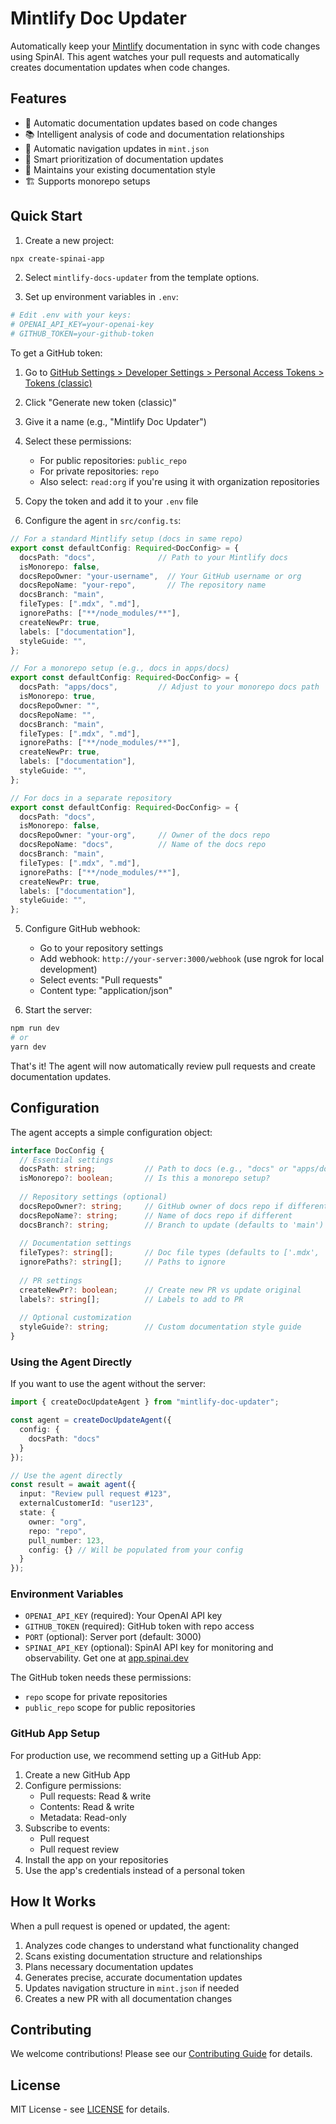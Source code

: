 # Mintlify Doc Updater

Automatically keep your [Mintlify](https://mintlify.com) documentation in sync with code changes using SpinAI. This agent watches your pull requests and automatically creates documentation updates when code changes.

## Features

- 🤖 Automatic documentation updates based on code changes
- 📚 Intelligent analysis of code and documentation relationships
- 🔄 Automatic navigation updates in `mint.json`
- 🎯 Smart prioritization of documentation updates
- 🎨 Maintains your existing documentation style
- 🏗️ Supports monorepo setups

## Quick Start

1. Create a new project:
```bash
npx create-spinai-app
```

2. Select `mintlify-docs-updater` from the template options.

3. Set up environment variables in `.env`:
```bash
# Edit .env with your keys:
# OPENAI_API_KEY=your-openai-key
# GITHUB_TOKEN=your-github-token
```

To get a GitHub token:
1. Go to [GitHub Settings > Developer Settings > Personal Access Tokens > Tokens (classic)](https://github.com/settings/tokens)
2. Click "Generate new token (classic)"
3. Give it a name (e.g., "Mintlify Doc Updater")
4. Select these permissions:
   - For public repositories: `public_repo`
   - For private repositories: `repo`
   - Also select: `read:org` if you're using it with organization repositories
5. Copy the token and add it to your `.env` file

4. Configure the agent in `src/config.ts`:
```typescript
// For a standard Mintlify setup (docs in same repo)
export const defaultConfig: Required<DocConfig> = {
  docsPath: "docs",              // Path to your Mintlify docs
  isMonorepo: false,
  docsRepoOwner: "your-username",  // Your GitHub username or org
  docsRepoName: "your-repo",       // The repository name
  docsBranch: "main",
  fileTypes: [".mdx", ".md"],
  ignorePaths: ["**/node_modules/**"],
  createNewPr: true,
  labels: ["documentation"],
  styleGuide: "",
};

// For a monorepo setup (e.g., docs in apps/docs)
export const defaultConfig: Required<DocConfig> = {
  docsPath: "apps/docs",         // Adjust to your monorepo docs path
  isMonorepo: true,
  docsRepoOwner: "",
  docsRepoName: "",
  docsBranch: "main",
  fileTypes: [".mdx", ".md"],
  ignorePaths: ["**/node_modules/**"],
  createNewPr: true,
  labels: ["documentation"],
  styleGuide: "",
};

// For docs in a separate repository
export const defaultConfig: Required<DocConfig> = {
  docsPath: "docs",
  isMonorepo: false,
  docsRepoOwner: "your-org",     // Owner of the docs repo
  docsRepoName: "docs",          // Name of the docs repo
  docsBranch: "main",
  fileTypes: [".mdx", ".md"],
  ignorePaths: ["**/node_modules/**"],
  createNewPr: true,
  labels: ["documentation"],
  styleGuide: "",
};
```

5. Configure GitHub webhook:
   - Go to your repository settings
   - Add webhook: `http://your-server:3000/webhook` (use ngrok for local development)
   - Select events: "Pull requests"
   - Content type: "application/json"

6. Start the server:
```bash
npm run dev
# or
yarn dev
```

That's it! The agent will now automatically review pull requests and create documentation updates.

## Configuration

The agent accepts a simple configuration object:

```typescript
interface DocConfig {
  // Essential settings
  docsPath: string;           // Path to docs (e.g., "docs" or "apps/docs")
  isMonorepo?: boolean;       // Is this a monorepo setup?
  
  // Repository settings (optional)
  docsRepoOwner?: string;     // GitHub owner of docs repo if different
  docsRepoName?: string;      // Name of docs repo if different
  docsBranch?: string;        // Branch to update (defaults to 'main')
  
  // Documentation settings
  fileTypes?: string[];       // Doc file types (defaults to ['.mdx', '.md'])
  ignorePaths?: string[];     // Paths to ignore
  
  // PR settings
  createNewPr?: boolean;      // Create new PR vs update original
  labels?: string[];          // Labels to add to PR
  
  // Optional customization
  styleGuide?: string;        // Custom documentation style guide
}
```

### Using the Agent Directly

If you want to use the agent without the server:

```typescript
import { createDocUpdateAgent } from "mintlify-doc-updater";

const agent = createDocUpdateAgent({
  config: {
    docsPath: "docs"
  }
});

// Use the agent directly
const result = await agent({
  input: "Review pull request #123",
  externalCustomerId: "user123",
  state: {
    owner: "org",
    repo: "repo",
    pull_number: 123,
    config: {} // Will be populated from your config
  }
});
```

### Environment Variables

- `OPENAI_API_KEY` (required): Your OpenAI API key
- `GITHUB_TOKEN` (required): GitHub token with repo access
- `PORT` (optional): Server port (default: 3000)
- `SPINAI_API_KEY` (optional): SpinAI API key for monitoring and observability. Get one at [app.spinai.dev](https://app.spinai.dev)

The GitHub token needs these permissions:
- `repo` scope for private repositories
- `public_repo` scope for public repositories

### GitHub App Setup

For production use, we recommend setting up a GitHub App:

1. Create a new GitHub App
2. Configure permissions:
   - Pull requests: Read & write
   - Contents: Read & write
   - Metadata: Read-only
3. Subscribe to events:
   - Pull request
   - Pull request review
4. Install the app on your repositories
5. Use the app's credentials instead of a personal token

## How It Works

When a pull request is opened or updated, the agent:

1. Analyzes code changes to understand what functionality changed
2. Scans existing documentation structure and relationships
3. Plans necessary documentation updates
4. Generates precise, accurate documentation updates
5. Updates navigation structure in `mint.json` if needed
6. Creates a new PR with all documentation changes

## Contributing

We welcome contributions! Please see our [Contributing Guide](CONTRIBUTING.md) for details.

## License

MIT License - see [LICENSE](LICENSE) for details.